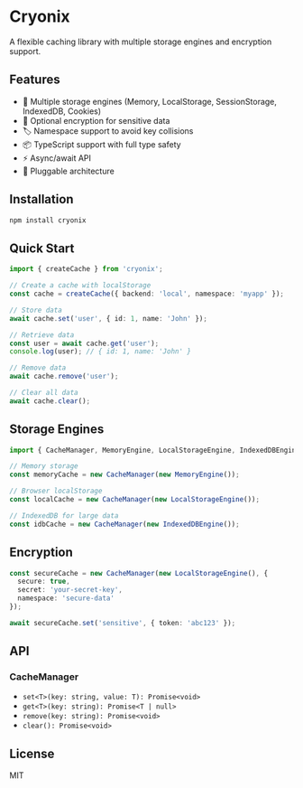 # Cryonix

A flexible caching library with multiple storage engines and encryption support.

## Features

- 🚀 Multiple storage engines (Memory, LocalStorage, SessionStorage, IndexedDB, Cookies)
- 🔐 Optional encryption for sensitive data
- 🏷️ Namespace support to avoid key collisions
- 📦 TypeScript support with full type safety
- ⚡ Async/await API
- 🔧 Pluggable architecture

## Installation

```bash
npm install cryonix
```

## Quick Start

```typescript
import { createCache } from 'cryonix';

// Create a cache with localStorage
const cache = createCache({ backend: 'local', namespace: 'myapp' });

// Store data
await cache.set('user', { id: 1, name: 'John' });

// Retrieve data
const user = await cache.get('user');
console.log(user); // { id: 1, name: 'John' }

// Remove data
await cache.remove('user');

// Clear all data
await cache.clear();
```

## Storage Engines

```typescript
import { CacheManager, MemoryEngine, LocalStorageEngine, IndexedDBEngine } from 'cryonix';

// Memory storage
const memoryCache = new CacheManager(new MemoryEngine());

// Browser localStorage
const localCache = new CacheManager(new LocalStorageEngine());

// IndexedDB for large data
const idbCache = new CacheManager(new IndexedDBEngine());
```

## Encryption

```typescript
const secureCache = new CacheManager(new LocalStorageEngine(), {
  secure: true,
  secret: 'your-secret-key',
  namespace: 'secure-data'
});

await secureCache.set('sensitive', { token: 'abc123' });
```

## API

### CacheManager

- `set<T>(key: string, value: T): Promise<void>`
- `get<T>(key: string): Promise<T | null>`
- `remove(key: string): Promise<void>`
- `clear(): Promise<void>`

## License

MIT